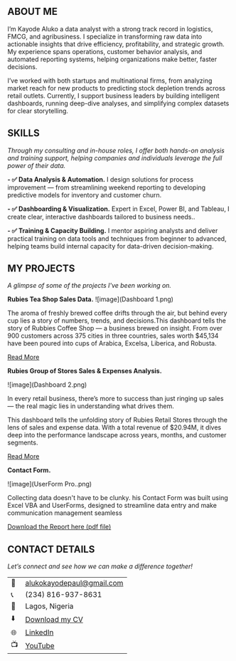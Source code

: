 <!--Section 1: Introduce your self-->
## ABOUT ME

 I’m Kayode Aluko a data analyst with a strong track record in logistics, FMCG, and agribusiness. I specialize in transforming raw data into actionable insights that drive efficiency, profitability, and strategic growth. My experience spans operations, customer behavior analysis, and automated reporting systems, helping organizations make better, faster decisions.

I’ve worked with both startups and multinational firms, from analyzing market reach for new products to predicting stock depletion trends across retail outlets. Currently, I support business leaders by building intelligent dashboards, running deep-dive analyses, and simplifying complex datasets for clear storytelling.


<!--Mention your top/relevant skills here - core and soft skills-->
## SKILLS

*Through my consulting and in-house roles, I offer both hands-on analysis and training support, helping companies and individuals leverage the full power of their data.*

**- ✅  Data Analysis & Automation.**
I design solutions for process improvement — from streamlining weekend reporting to developing predictive models for inventory and customer churn.

**- ✅ Dashboarding & Visualization.**
Expert in Excel, Power BI, and Tableau, I create clear, interactive dashboards tailored to business needs.. 

**- ✅ Training & Capacity Building.**
I mentor aspiring analysts and deliver practical training on data tools and techniques from beginner to advanced, helping teams build internal capacity for data-driven decision-making. 

<!--Section 2: List 3-4 key projects-->
## MY PROJECTS 

*A glimpse of some of the projects I've been working on.*

**Rubies Tea Shop Sales Data.**
![image](Dashboard 1.png)

The aroma of freshly brewed coffee drifts through the air, but behind every cup lies a story of numbers, trends, and decisions.This dashboard tells the story of Rubbies Coffee Shop — a business brewed on insight. From over 900 customers across 375 cities in three countries, sales worth $45,134 have been poured into cups of Arabica, Excelsa, Liberica, and Robusta.


[Read More](https://www.linkedin.com/)

**Rubies Group of Stores Sales & Expenses Analysis.**

![image](Dashboard 2.png)

In every retail business, there’s more to success than just ringing up sales — the real magic lies in understanding what drives them.

This dashboard tells the unfolding story of Rubies Retail Stores through the lens of sales and expense data. With a total revenue of $20.94M, it dives deep into the performance landscape across years, months, and customer segments. 

[Read More](https://www.linkedin.com/)

**Contact Form.**

![image](UserForm Pro..png)

Collecting data doesn't have to be clunky. his Contact Form was built using Excel VBA and UserForms, designed to streamline data entry and make communication management seamless 

<a href="17 How to Present Data to Executives by Anietie Etuk.pdf">Download the Report here (pdf file)</a>


## CONTACT DETAILS

*Let’s connect and see how we can make a difference together!*
<table>
  <tbody>
    <tr>
      <td>📧</td>
      <td><a href="alukokayodepaul@gmail.com">alukokayodepaul@gmail.com</a></td>
    </tr>
    <tr>
      <td>📞</td>
      <td>(234) 816-937-8631</td>
    </tr>
    <tr>
      <td>📍</td>
      <td>Lagos, Nigeria</td>
    </tr>
    <tr>
      <td>⬇️</td>
      <td><a href="https://etuk123456.github.io/portfolio1/docs/Profile.pdf">Download my CV</a></td>
    </tr>
    <tr>
      <td>🌐</td>
      <td><a href="https://www.linkedin.com/in/kayode-aluko/">LinkedIn</a></td>
    </tr>
    <tr>
      <td>📺</td>
      <td><a href="https://www.youtube.com/">YouTube</a></td>
    </tr>
  </tbody>
</table>

   




